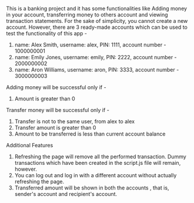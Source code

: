 This is a banking project and it has some functionalities like Adding money in your account, transferring money to others account and viewing transaction statements. For the sake of simplicity, you cannot create a new account. However, there are 3 ready-made accounts which can be used to test the functionality of this app -

1. name: Alex Smith, username: alex, PIN: 1111, account number - 1000000001
2. name: Emily Jones, username: emily, PIN: 2222, account number - 2000000002
3. name: Aron Williams, username: aron, PIN: 3333, account number - 3000000003

Adding money will be successful only if -

1. Amount is greater than 0

Transfer money will be successful only if -

1. Transfer is not to the same user, from alex to alex
2. Transfer amount is greater than 0
3. Amount to be transferred is less than current account balance

Additional Features

1. Refreshing the page will remove all the performed transaction. Dummy transactions which have been created in the script.js file will remain, however.
2. You can log out and log in with a different account without actually refreshing the page.
3. Transferred amount will be shown in both the accounts , that is, sender's account and recipient's account.
